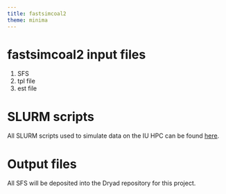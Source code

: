 ```yaml
---
title: fastsimcoal2
theme: minima
---
```


# fastsimcoal2 input files

1. SFS
2. tpl file
3. est file

# SLURM scripts

All SLURM scripts used to simulate data on the IU HPC can be found [here](https://github.com/meganlsmith/selectionandmigration/blob/main/scripts/slurm/sfs).

# Output files

All SFS will be deposited into the Dryad repository for this project.
 